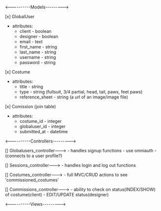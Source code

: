 
<----------Models--------->

[x] GlobalUser 
  - attributes:
      - client - boolean
      - designer - boolean
      - email - text
      - first_name - string
      - last_name - string
      - username - string
      - password - string

[x] Costume
  - attributes:
      - title - string
      - type - string (fullsuit, 3/4 partial, head, tail, paws, feet paws)
      - reference_sheet - string (a url of an image/image file)
  
[x] Comission (join table)
  - attributes:
      - costume_id - integer
      - globaluser_id - integer
      - submitted_at - datetime


  <----------Controllers--------->

[] Globalusers_controller--->
    - handles signup functions
    - use omniauth
    - (connects to a user profile?)

[] Sessions_controller--->
    - handles login and log out functions

[] Costumes_controller--->
    - full MVC/CRUD actions to see 'commissioned_costumes'

[] Commissions_controller--->
    - ability to check on status(INDEX/SHOW) of costume(client)
    - EDIT/UPDATE status(designer)


  <----------Views--------->


